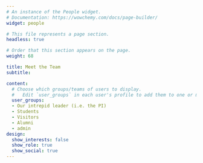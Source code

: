 ```yaml
---
# An instance of the People widget.
# Documentation: https://wowchemy.com/docs/page-builder/
widget: people

# This file represents a page section.
headless: true

# Order that this section appears on the page.
weight: 68

title: Meet the Team
subtitle:

content:
  # Choose which groups/teams of users to display.
  #   Edit `user_groups` in each user's profile to add them to one or more of these groups.
  user_groups:
  - Our intrepid leader (i.e. the PI)
  - Students
  - Visitors
  - Alumni
  - admin
design:
  show_interests: false
  show_role: true
  show_social: true
---
```

